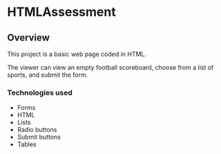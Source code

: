 # HTMLAssessment

## Overview

This project is a basic web page coded in HTML.

The viewer can view an empty football scoreboard, choose from a list of sports, and submit the form.

### Technologies used

* Forms
* HTML
* Lists
* Radio buttons
* Submit buttons
* Tables
